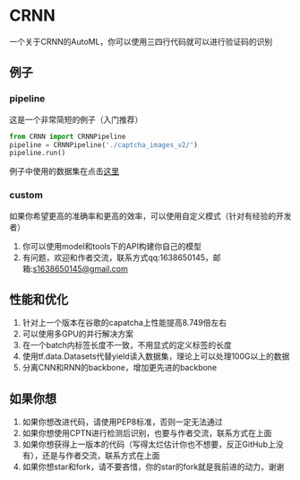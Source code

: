 # CRNN

一个关于CRNN的AutoML，你可以使用三四行代码就可以进行验证码的识别

## 例子

### pipeline

这是一个非常简短的例子（入门推荐）

```python
from CRNN import CRNNPipeline
pipeline = CRNNPipeline('./captcha_images_v2/')
pipeline.run()
```

例子中使用的数据集在点击[这里](https://github.com/AakashKumarNain/CaptchaCracker/raw/master/captcha_images_v2.zip)

### custom

如果你希望更高的准确率和更高的效率，可以使用自定义模式（针对有经验的开发者）

1. 你可以使用model和tools下的API构建你自己的模型
2. 有问题，欢迎和作者交流，联系方式qq:1638650145，邮箱:s1638650145@gmail.com

## 性能和优化

1. 针对上一个版本在谷歌的capatcha上性能提高8.749倍左右
2. 可以使用多GPU的并行解决方案
3. 在一个batch内标签长度不一致，不用显式的定义标签的长度
4. 使用tf.data.Datasets代替yield读入数据集，理论上可以处理100G以上的数据
5. 分离CNN和RNN的backbone，增加更先进的backbone

## 如果你想

1. 如果你想改进代码，请使用PEP8标准，否则一定无法通过
2. 如果你想使用CPTN进行检测后识别，也要与作者交流，联系方式在上面
3. 如果你想获得上一版本的代码（写得太烂估计你也不想要，反正GitHub上没有），还是与作者交流，联系方式在上面
4. 如果你想star和fork，请不要吝惜，你的star的fork就是我前进的动力，谢谢